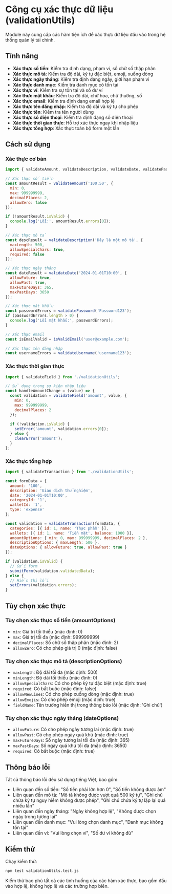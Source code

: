 # Công cụ xác thực dữ liệu (validationUtils)

Module này cung cấp các hàm tiện ích để xác thực dữ liệu đầu vào trong hệ thống quản lý tài chính.

## Tính năng

- **Xác thực số tiền**: Kiểm tra định dạng, phạm vi, số chữ số thập phân
- **Xác thực mô tả**: Kiểm tra độ dài, ký tự đặc biệt, emoji, xuống dòng
- **Xác thực ngày tháng**: Kiểm tra định dạng ngày, giới hạn phạm vi
- **Xác thực danh mục**: Kiểm tra danh mục có tồn tại
- **Xác thực ví**: Kiểm tra sự tồn tại và số dư ví
- **Xác thực mật khẩu**: Kiểm tra độ dài, chữ hoa, chữ thường, số
- **Xác thực email**: Kiểm tra định dạng email hợp lệ
- **Xác thực tên đăng nhập**: Kiểm tra độ dài và ký tự cho phép
- **Xác thực tên**: Kiểm tra tên người dùng
- **Xác thực số điện thoại**: Kiểm tra định dạng số điện thoại
- **Xác thực thời gian thực**: Hỗ trợ xác thực ngay khi nhập liệu
- **Xác thực tổng hợp**: Xác thực toàn bộ form một lần

## Cách sử dụng

### Xác thực cơ bản

```javascript
import { validateAmount, validateDescription, validateDate, validatePassword, isValidEmail, validateUsername } from './validationUtils';

// Xác thực số tiền
const amountResult = validateAmount('100.50', {
  min: 0,
  max: 999999999,
  decimalPlaces: 2,
  allowZero: false
});

if (!amountResult.isValid) {
  console.log('Lỗi:', amountResult.errors[0]);
}

// Xác thực mô tả
const descResult = validateDescription('Đây là một mô tả', {
  maxLength: 500,
  allowSpecialChars: true,
  required: false
});

// Xác thực ngày tháng
const dateResult = validateDate('2024-01-01T10:00', {
  allowFuture: true,
  allowPast: true,
  maxFutureDays: 365,
  maxPastDays: 3650
});

// Xác thực mật khẩu
const passwordErrors = validatePassword('Password123');
if (passwordErrors.length > 0) {
  console.log('Lỗi mật khẩu:', passwordErrors);
}

// Xác thực email
const isEmailValid = isValidEmail('user@example.com');

// Xác thực tên đăng nhập
const usernameErrors = validateUsername('username123');
```

### Xác thực thời gian thực

```javascript
import { validateField } from './validationUtils';

// Sử dụng trong sự kiện nhập liệu
const handleAmountChange = (value) => {
  const validation = validateField('amount', value, {
    min: 0,
    max: 999999999,
    decimalPlaces: 2
  });
  
  if (!validation.isValid) {
    setError('amount', validation.errors[0]);
  } else {
    clearError('amount');
  }
};
```

### Xác thực tổng hợp

```javascript
import { validateTransaction } from './validationUtils';

const formData = {
  amount: '100',
  description: 'Giao dịch thử nghiệm',
  date: '2024-01-01T10:00',
  categoryId: '1',
  walletId: '1',
  type: 'expense'
};

const validation = validateTransaction(formData, {
  categories: [{ id: 1, name: 'Thực phẩm' }],
  wallets: [{ id: 1, name: 'Tiền mặt', balance: 1000 }],
  amountOptions: { min: 0, max: 999999999, decimalPlaces: 2 },
  descriptionOptions: { maxLength: 500 },
  dateOptions: { allowFuture: true, allowPast: true }
});

if (validation.isValid) {
  // Gửi form
  submitForm(validation.validatedData);
} else {
  // Hiển thị lỗi
  setErrors(validation.errors);
}
```

## Tùy chọn xác thực

### Tùy chọn xác thực số tiền (amountOptions)

- `min`: Giá trị tối thiểu (mặc định: 0)
- `max`: Giá trị tối đa (mặc định: 999999999)
- `decimalPlaces`: Số chữ số thập phân (mặc định: 2)
- `allowZero`: Có cho phép giá trị 0 (mặc định: false)

### Tùy chọn xác thực mô tả (descriptionOptions)

- `maxLength`: Độ dài tối đa (mặc định: 500)
- `minLength`: Độ dài tối thiểu (mặc định: 0)
- `allowSpecialChars`: Có cho phép ký tự đặc biệt (mặc định: true)
- `required`: Có bắt buộc (mặc định: false)
- `allowNewLines`: Có cho phép xuống dòng (mặc định: true)
- `allowEmojis`: Có cho phép emoji (mặc định: true)
- `fieldName`: Tên trường hiển thị trong thông báo lỗi (mặc định: 'Ghi chú')

### Tùy chọn xác thực ngày tháng (dateOptions)

- `allowFuture`: Có cho phép ngày tương lai (mặc định: true)
- `allowPast`: Có cho phép ngày quá khứ (mặc định: true)
- `maxFutureDays`: Số ngày tương lai tối đa (mặc định: 365)
- `maxPastDays`: Số ngày quá khứ tối đa (mặc định: 3650)
- `required`: Có bắt buộc (mặc định: true)

## Thông báo lỗi

Tất cả thông báo lỗi đều sử dụng tiếng Việt, bao gồm:

- Liên quan đến số tiền: "Số tiền phải lớn hơn 0", "Số tiền không được âm"
- Liên quan đến mô tả: "Mô tả không được vượt quá 500 ký tự", "Ghi chú chứa ký tự nguy hiểm không được phép", "Ghi chú chứa ký tự lặp lại quá nhiều lần"
- Liên quan đến ngày tháng: "Ngày không hợp lệ", "Không được chọn ngày trong tương lai"
- Liên quan đến danh mục: "Vui lòng chọn danh mục", "Danh mục không tồn tại"
- Liên quan đến ví: "Vui lòng chọn ví", "Số dư ví không đủ"

## Kiểm thử

Chạy kiểm thử:

```bash
npm test validationUtils.test.js
```

Kiểm thử bao phủ tất cả các tình huống của các hàm xác thực, bao gồm đầu vào hợp lệ, không hợp lệ và các trường hợp biên.
